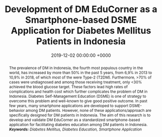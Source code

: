 ---
title:          "Development of DM EduCorner as a Smartphone-based DSME Application for Diabetes Mellitus Patients in Indonesia"
date:           2019-12-02 00:00:00 +0000
selected:       false
pub:            "International Diabetes Federation (IDF) Congress 2019"
# pub_pre:        "Submitted to "
# pub_post:       'Under review.'
# pub_last:       ' <span class="badge badge-pill badge-publication badge-success">Spotlight</span>'
# pub_date:       "2019"
abstract: >-
  The prevalence of DM in Indonesia, the fourth most populous country in the world, has increased by more than 50% in the past 5 years, from 6,9% in 2013 to 10,9% in 2018, of which most of the were Type-2 (T2DM). Furthermore, >70% of cases were undiagnosed and among those receiving treatment, only <30% achieved the blood glucose target. These factors lead high rates of complications and health cost which further complicates the problem of DM in Indonesia. Diabetes Self-Management Education (DSME) is one of strategy to overcome this problem and well-known to give good positive outcome. In past few years, many smartphone applications are developed to support DSME-behavior among DM patients. However, none of these applications/approach are specifically designed for DM patients in Indonesia. The aim of this research is to develop and validate DM EduCorner as a standardized smartphone-based application for facilitating diabetes education among DM patients in Indonesia.<br /><i><b>Keywords:</b> Diabetes Mellitus, Diabetes Education, Smartphone Application</i>
# cover:          /assets/images/covers/cover1.jpg
authors:
- Arief Purnama Muharram
- Dicky Levenus Tahapary
- Pradana Soewondo
links:
  Poster: https://www.researchgate.net/publication/337608025_Development_of_DM_EduCorner_as_a_Smartphone-based_DSME_Application_for_Diabetes_Mellitus_patients_in_Indonesia
---